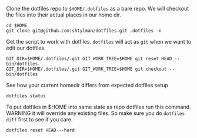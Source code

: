 
Clone the dotfiles repo to `$HOME/.dotfiles` as a bare repo. We will checkout the files into their actual places in our home dir.
```shell
cd $HOME
git clone git@github.com:shtylman/dotfiles.git .dotfiles -n
```

Get the script to work with dotfiles. `dotfiles` will act as `git` when we want to edit our dotfiles.
```
GIT_DIR=$HOME/.dotfiles/.git GIT_WORK_TREE=$HOME git reset HEAD -- bin/dotfiles
GIT_DIR=$HOME/.dotfiles/.git GIT_WORK_TREE=$HOME git checkout -- bin/dotfiles
```

See how your current homedir differs from expected dotfiles setup
```shell
dotfiles status
```

To put dotfiles in $HOME into same state as repo dotfiles run this command. WARNING it will override any existing files. So make sure you do `dotfiles diff` first to see if you care.
```shell
dotfiles reset HEAD --hard
```
